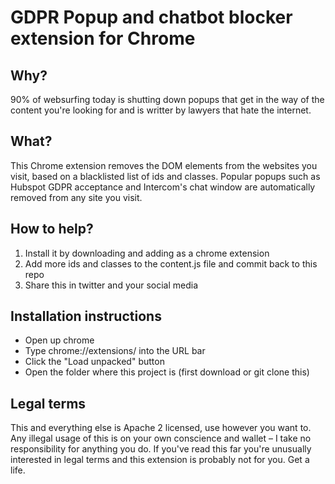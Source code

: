 # GDPR Popup and chatbot blocker extension for Chrome

## Why?

90% of websurfing today is shutting down popups that get in the way of the content you're looking for and is writter by lawyers that hate the internet.

## What?

This Chrome extension removes the DOM elements from the websites you visit, based on a blacklisted list of ids and classes. Popular popups such as Hubspot GDPR acceptance and Intercom's chat window are automatically removed from any site you visit.

## How to help?

1. Install it by downloading and adding as a chrome extension
2. Add more ids and classes to the content.js file and commit back to this repo
3. Share this in twitter and your social media

## Installation instructions

- Open up chrome
- Type chrome://extensions/ into the URL bar
- Click the "Load unpacked" button
- Open the folder where this project is (first download or git clone this)

## Legal terms

This and everything else is Apache 2 licensed, use however you want to. Any illegal usage of this is on your own conscience and wallet – I take no responsibility for anything you do. If you've read this far you're unusually interested in legal terms and this extension is probably not for you. Get a life.

